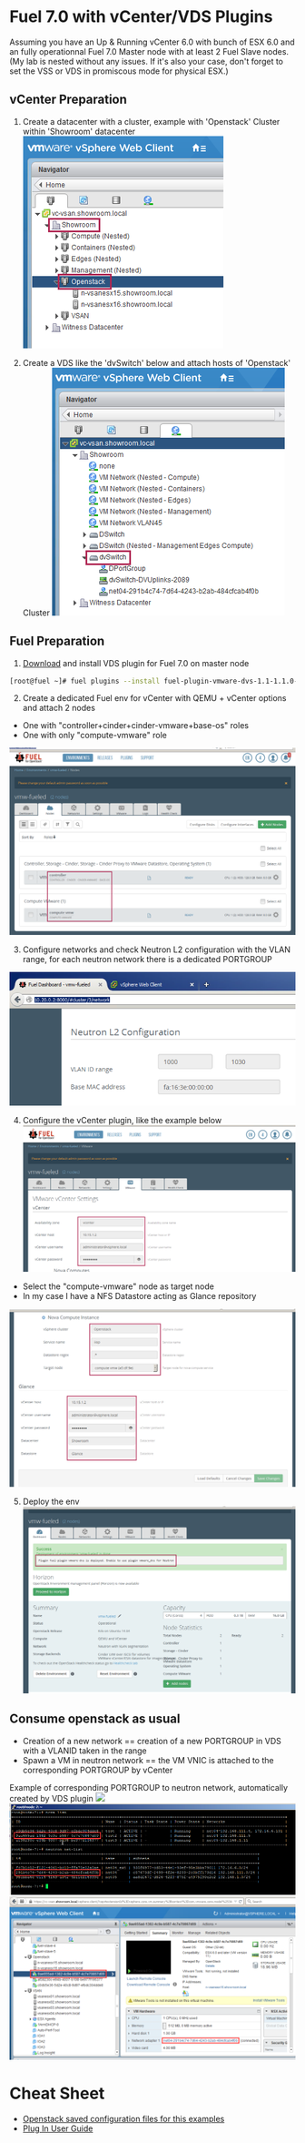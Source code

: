 # Fuel 7.0 with vCenter/VDS Plugins 

Assuming you have an Up & Running vCenter 6.0 with bunch of ESX 6.0 and an fully operationnal Fuel 7.0 Master node with at least 2 Fuel Slave nodes. (My lab is nested without any issues. If it's also your case, don't forget to set the VSS or VDS in promiscous mode for physical ESX.)

## vCenter Preparation

1. Create a datacenter with a cluster, example with 'Openstack' Cluster within 'Showroom' datacenter
![](docs/vcenter-cluster-openstack.png)

2. Create a VDS like the 'dvSwitch' below and attach hosts of 'Openstack' Cluster
![](docs/vcenter-dvswitch.png)

## Fuel Preparation

1. [Download](http://plugins.mirantis.com/repository/f/u/fuel-plugin-vmware-dvs/fuel-plugin-vmware-dvs-1.1-1.1.0-1.noarch.rpm) and install VDS plugin for Fuel 7.0 on master node 
 ```bash
 [root@fuel ~]# fuel plugins --install fuel-plugin-vmware-dvs-1.1-1.1.0-1.noarch.rpm
 ```

2. Create a dedicated Fuel env for vCenter with QEMU + vCenter options and attach 2 nodes
  * One with "controller+cinder+cinder-vmware+base-os" roles
  * One with only "compute-vmware" role
   
 ![](docs/fuel-nodes.png)

3. Configure networks and check Neutron L2 configuration with the VLAN range, for each neutron network there is a dedicated PORTGROUP
   
 ![](docs/fuel-network-settings.png)

4. Configure the vCenter plugin, like the example below
 ![](docs/fuel-vcenter-conf-plugin.png)
  * Select the "compute-vmware" node as target node
  * In my case I have a NFS Datastore acting as Glance repository
   
 ![](docs/fuel-vcenter-conf-plugin-nova-glance.png)

5. Deploy the env
![](docs/fuel-deployment.png)

## Consume openstack as usual
  * Creation of a new network == creation of a new PORTGROUP in VDS with a VLANID taken in the range
  * Spawn a VM in neutron network == the VM VNIC is attached to the corresponding PORTGROUP by vCenter

Example of corresponding PORTGROUP to neutron network, automatically created by VDS plugin
![](docs/openstack-several-networks.png)
![](docs/openstack-cli.png)
![](docs/vcenter-after-vm-creation.png)

# Cheat Sheet
  * [Openstack saved configuration files for this examples](scripts/vmw-fuel-dvs.tgz)
  * [Plug In User Guide](http://plugins.mirantis.com/docs/f/u/fuel-plugin-vmware-dvs/fuel-plugin-vmware-dvs-1.1-1.1.0-1.pdf)
